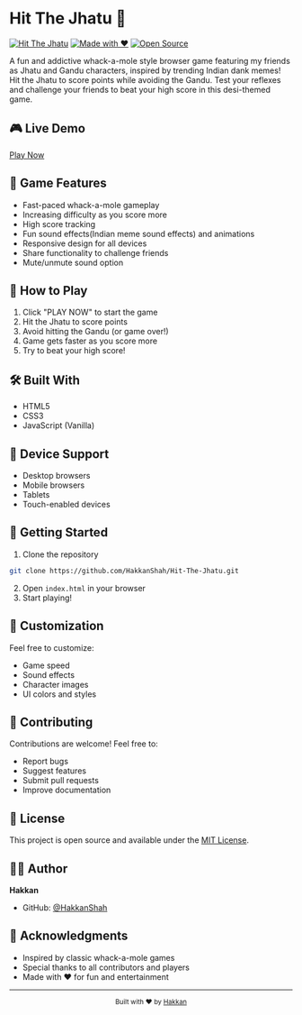 # Hit The Jhatu 🎯

[![Hit The Jhatu](https://img.shields.io/badge/Hit%20The%20Jhatu-Game-green)](https://hakkanshah.github.io/Hit-The-Jhatu/)
[![Made with ❤️](https://img.shields.io/badge/Made%20with-%E2%9D%A4%EF%B8%8F-red)](https://github.com/HakkanShah)
[![Open Source](https://img.shields.io/badge/Open%20Source-Yes-blue)](https://github.com/HakkanShah/Hit-The-Jhatu)

A fun and addictive whack-a-mole style browser game featuring my friends as Jhatu and Gandu characters, inspired by trending Indian dank memes! Hit the Jhatu to score points while avoiding the Gandu. Test your reflexes and challenge your friends to beat your high score in this desi-themed game.

## 🎮 Live Demo
[Play Now](https://hakkanshah.github.io/Hit-The-Jhatu/)

## 🎯 Game Features
- Fast-paced whack-a-mole gameplay
- Increasing difficulty as you score more
- High score tracking
- Fun sound effects(Indian meme sound effects) and animations
- Responsive design for all devices
- Share functionality to challenge friends
- Mute/unmute sound option

## 🎲 How to Play
1. Click "PLAY NOW" to start the game
2. Hit the Jhatu to score points
3. Avoid hitting the Gandu (or game over!)
4. Game gets faster as you score more
5. Try to beat your high score!

## 🛠️ Built With
- HTML5
- CSS3
- JavaScript (Vanilla)

## 📱 Device Support
- Desktop browsers
- Mobile browsers
- Tablets
- Touch-enabled devices

## 🚀 Getting Started
1. Clone the repository
```bash
git clone https://github.com/HakkanShah/Hit-The-Jhatu.git
```
2. Open `index.html` in your browser
3. Start playing!

## 🎨 Customization
Feel free to customize:
- Game speed
- Sound effects
- Character images
- UI colors and styles

## 🤝 Contributing
Contributions are welcome! Feel free to:
- Report bugs
- Suggest features
- Submit pull requests
- Improve documentation

## 📝 License
This project is open source and available under the [MIT License](LICENSE).

## 👨‍💻 Author
**Hakkan**
- GitHub: [@HakkanShah](https://github.com/HakkanShah)

## 🙏 Acknowledgments
- Inspired by classic whack-a-mole games
- Special thanks to all contributors and players
- Made with ❤️ for fun and entertainment

---
<div align="center">
  <sub>Built with ❤️ by <a href="https://github.com/HakkanShah">Hakkan</a></sub>
</div>
